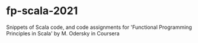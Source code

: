 # fp-scala-2021
Snippets of Scala code, and code assignments for 'Functional Programming Principles in Scala'  by M. Odersky in Coursera

